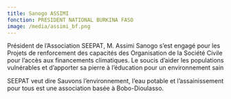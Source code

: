 ```yaml
---
title: Sanogo ASSIMI
fonction: PRESIDENT NATIONAL BURKINA FASO
image: /media/assimi_bf.png
---
```

Président de l’Association SEEPAT, M. Assimi Sanogo s’est engagé pour les Projets de renforcement des capacités des Organisation de la Société Civile pour l’accès aux financements climatiques. Le soucis d’aider les populations vulnérables et d’apporter sa pierre à l’éducation pour un environnement sain


SEEPAT veut dire Sauvons l’environnement, l’eau potable et l’assainissement pour tous est une association basée à Bobo-Dioulasso.
